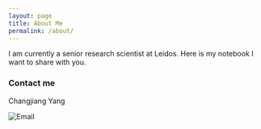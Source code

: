 ```yaml
---
layout: page
title: About Me
permalink: /about/
---
```


I am currently a senior research scientist at Leidos. Here is my notebook I want to share with you. 


### Contact me

Changjiang Yang

![Email](https://www.umiacs.umd.edu/~yangcj/email.jpg)

